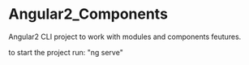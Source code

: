 # Angular2_Components
Angular2 CLI project to work with modules and components feutures.

to start the project run:
"ng serve"

